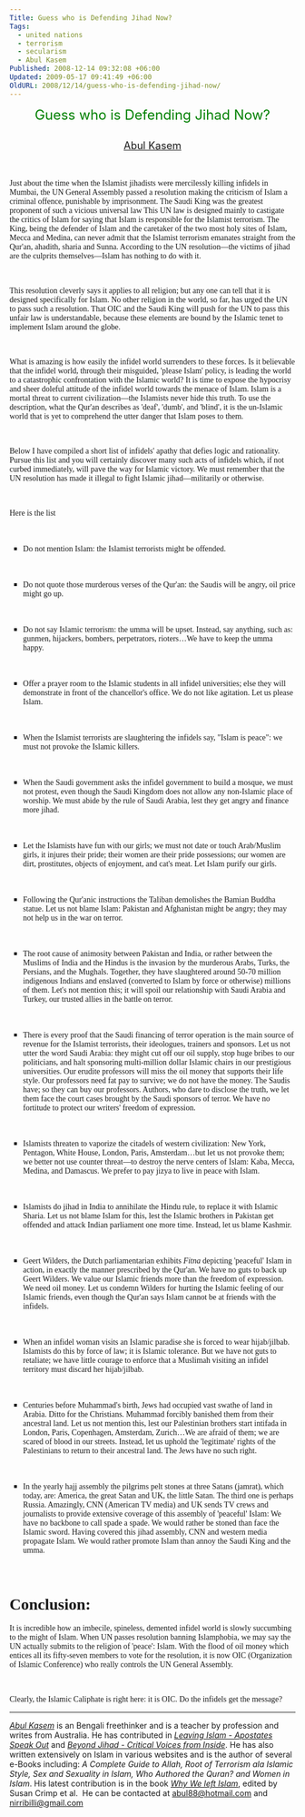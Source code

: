 ```yaml
---
Title: Guess who is Defending Jihad Now?
Tags:
  - united nations
  - terrorism
  - secularism
  - Abul Kasem
Published: 2008-12-14 09:32:08 +06:00
Updated: 2009-05-17 09:41:49 +06:00
OldURL: 2008/12/14/guess-who-is-defending-jihad-now/
---
```



<p align="center" class="MsoTitle"><span style="font-weight: 400"><font size="5" color="#008000">Guess who is Defending Jihad Now?</font></span></p>

<h2 align="center" style="text-align: center"><span style="font-weight: 400; font-style: normal" lang="EN-AU"><font size="4"><a href="https://muktomona.com/Articles/kasem/index.htm">Abul Kasem</a></font></span></h2>
<p class="MsoNormal">&nbsp;</p>
<p class="MsoNormal"><font face="Verdana">Just about the time when the Islamist jihadists were mercilessly killing infidels in Mumbai, the UN General Assembly passed a resolution making the criticism of Islam a criminal offence, punishable by imprisonment. The Saudi King was the greatest proponent of such a vicious universal law This UN law is designed mainly to castigate the critics of Islam for saying that Islam is responsible for the Islamist terrorism. The King, being the defender of Islam and the caretaker of the two most holy sites of Islam, Mecca and Medina, can never admit that the Islamist terrorism emanates straight from the Qur'an, ahadith, sharia and Sunna. According to the UN resolution—the victims of jihad are the culprits themselves—Islam has nothing to do with it.</font></p>
<p class="MsoNormal">&nbsp;</p>
<p class="MsoNormal"><font face="Verdana">This resolution cleverly says it applies to all religion; but any one can tell that it is designed specifically for Islam. No other religion in the world, so far, has urged the UN to pass such a resolution. That OIC and the Saudi King will push for the UN to pass this unfair law is understandable, because these elements are bound by the Islamic tenet to implement Islam around the globe.</font></p>
<p class="MsoNormal">&nbsp;</p>
<p class="MsoNormal"><font face="Verdana">What is amazing is how easily the infidel world surrenders to these forces. Is it believable that the infidel world, through their misguided, 'please Islam' policy, is leading the world to a catastrophic confrontation with the Islamic world? It is time to expose the hypocrisy and sheer doleful attitude of the infidel world towards the menace of Islam. Islam is a mortal threat to current civilization—the Islamists never hide this truth. To use the description, what the Qur'an describes as 'deaf', 'dumb', and 'blind', it is the un‑Islamic world that is yet to comprehend the utter danger that Islam poses to them.</font></p>
<p class="MsoNormal">&nbsp;</p>
<p class="MsoNormal"><font face="Verdana">Below I have compiled a short list of infidels' apathy that defies logic and rationality. Pursue this list and you will certainly discover many such acts of infidels which, if not curbed immediately, will pave the way for Islamic victory. We must remember that the UN resolution has made it illegal to fight Islamic jihad—militarily or otherwise.</font></p>
<p class="MsoNormal">&nbsp;</p>
<p class="MsoNormal"><font face="Verdana">Here is the list</font></p>
<p class="MsoNormal">&nbsp;</p>

<ul type="square" style="margin-top: 0pt; margin-bottom: 0pt">
<li class="MsoNormal"><font face="Verdana">Do not mention Islam: the Islamist terrorists might be offended.</font></li>
</ul>
<p class="MsoNormal">&nbsp;</p>

<ul type="square" style="margin-top: 0pt; margin-bottom: 0pt">
<li class="MsoNormal"><font face="Verdana">Do not quote those murderous verses of the Qur'an: the Saudis will be angry, oil price might go up.</font></li>
</ul>
<p class="MsoNormal">&nbsp;</p>

<ul type="square" style="margin-top: 0pt; margin-bottom: 0pt">
<li class="MsoNormal"><font face="Verdana">Do not say Islamic terrorism: the umma will be upset. Instead, say anything, such as: gunmen, hijackers, bombers, perpetrators, rioters…We have to keep the umma happy.</font></li>
</ul>
<p class="MsoNormal">&nbsp;</p>

<ul type="square" style="margin-top: 0pt; margin-bottom: 0pt">
<li class="MsoNormal"><font face="Verdana">Offer a prayer room to the Islamic students in all infidel universities; else they will demonstrate in front of the chancellor's office. We do not like agitation. Let us please Islam.</font></li>
</ul>
<p class="MsoNormal">&nbsp;</p>

<ul type="square" style="margin-top: 0pt; margin-bottom: 0pt">
<li class="MsoNormal"><font face="Verdana">When the Islamist terrorists are slaughtering the infidels say, "Islam is peace": we must not provoke the Islamic killers.</font></li>
</ul>
<p class="MsoNormal">&nbsp;</p>

<ul type="square" style="margin-top: 0pt; margin-bottom: 0pt">
<li class="MsoNormal"><font face="Verdana">When the Saudi government asks the infidel government to build a mosque, we must not protest, even though the Saudi Kingdom does not allow any non‑Islamic place of worship. We must abide by the rule of Saudi Arabia, lest they get angry and finance more jihad.</font></li>
</ul>
<p class="MsoNormal">&nbsp;</p>

<ul type="square" style="margin-top: 0pt; margin-bottom: 0pt">
<li class="MsoNormal"><font face="Verdana">Let the Islamists have fun with our girls; we must not date or touch Arab/Muslim girls, it injures their pride; their women are their pride possessions; our women are dirt, prostitutes, objects of enjoyment, and cat's meat. Let Islam purify our girls.</font></li>
</ul>
<p class="MsoNormal">&nbsp;</p>

<ul type="square" style="margin-top: 0pt; margin-bottom: 0pt">
<li class="MsoNormal"><font face="Verdana">Following the Qur'anic instructions the Taliban demolishes the Bamian Buddha statue. Let us not blame Islam: Pakistan and Afghanistan might be angry; they may not help us in the war on terror.</font></li>
</ul>
<p class="MsoNormal">&nbsp;</p>

<ul type="square" style="margin-top: 0pt; margin-bottom: 0pt">
<li class="MsoNormal"><font face="Verdana">The root cause of animosity between Pakistan and India, or rather between the Muslims of India and the Hindus is the invasion by the murderous Arabs, Turks, the Persians, and the Mughals. Together, they have slaughtered around 50‑70 million indigenous Indians and enslaved (converted to Islam by force or otherwise) millions of them. Let's not mention this; it will spoil our relationship with Saudi Arabia and Turkey, our trusted allies in the battle on terror.</font></li>
</ul>
<p class="MsoNormal">&nbsp;</p>

<ul type="square" style="margin-top: 0pt; margin-bottom: 0pt">
<li class="MsoNormal"><font face="Verdana">There is every proof that the Saudi financing of terror operation is the main source of revenue for the Islamist terrorists, their ideologues, trainers and sponsors. Let us not utter the word Saudi Arabia: they might cut off our oil supply, stop huge bribes to our politicians, and halt sponsoring multi-million dollar Islamic chairs in our prestigious universities. Our erudite professors will miss the oil money that supports their life style. Our professors need fat pay to survive; we do not have the money. The Saudis have; so they can buy our professors. Authors, who dare to disclose the truth, we let them face the court cases brought by the Saudi sponsors of terror. We have no fortitude to protect our writers' freedom of expression.</font></li>
</ul>
<p class="MsoNormal">&nbsp;</p>

<ul type="square" style="margin-top: 0pt; margin-bottom: 0pt">
<li class="MsoNormal"><font face="Verdana">Islamists threaten to vaporize the citadels of western civilization: New York, Pentagon, White House, London, Paris, Amsterdam…but let us not provoke them; we better not use counter threat—to destroy the nerve centers of Islam: Kaba, Mecca, Medina, and Damascus. We prefer to pay jizya to live in peace with Islam.</font></li>
</ul>
<p class="MsoNormal">&nbsp;</p>

<ul type="square" style="margin-top: 0pt; margin-bottom: 0pt">
<li class="MsoNormal"><font face="Verdana">Islamists do jihad in India to annihilate the Hindu rule, to replace it with Islamic Sharia. Let us not blame Islam for this, lest the Islamic brothers in Pakistan get offended and attack Indian parliament one more time. Instead, let us blame Kashmir.</font></li>
</ul>
<p class="MsoNormal">&nbsp;</p>

<ul type="square" style="margin-top: 0pt; margin-bottom: 0pt">
<li class="MsoNormal"><font face="Verdana">Geert Wilders, the Dutch parliamentarian exhibits <em>Fitna</em> depicting 'peaceful' Islam in action, in exactly the manner prescribed by the Qur'an. We have no guts to back up Geert Wilders. We value our Islamic friends more than the freedom of expression. We need oil money. Let us condemn Wilders for hurting the Islamic feeling of our Islamic friends, even though the Qur'an says Islam cannot be at friends with the infidels.</font></li>
</ul>
<p class="MsoNormal">&nbsp;</p>

<ul type="square" style="margin-top: 0pt; margin-bottom: 0pt">
<li class="MsoNormal"><font face="Verdana">When an infidel woman visits an Islamic paradise she is forced to wear hijab/jilbab. Islamists do this by force of law; it is Islamic tolerance. But we have not guts to retaliate; we have little courage to enforce that a Muslimah visiting an infidel territory must discard her hijab/jilbab.</font></li>
</ul>
<p class="MsoNormal">&nbsp;</p>

<ul type="square" style="margin-top: 0pt; margin-bottom: 0pt">
<li class="MsoNormal"><font face="Verdana">Centuries before Muhammad's birth, Jews had occupied vast swathe of land in Arabia. Ditto for the Christians. Muhammad forcibly banished them from their ancestral land. Let us not mention this, lest our Palestinian brothers start intifada in London, Paris, Copenhagen, Amsterdam, Zurich…We are afraid of them; we are scared of blood in our streets. Instead, let us uphold the 'legitimate' rights of the Palestinians to return to their ancestral land. The Jews have no such right.</font></li>
</ul>
<p class="MsoNormal">&nbsp;</p>

<ul type="square" style="margin-top: 0pt; margin-bottom: 0pt">
<li class="MsoNormal"><font face="Verdana">In the yearly hajj assembly the pilgrims pelt stones at three Satans (jamrat), which today, are: America, the great Satan and UK, the little Satan. The third one is perhaps Russia. Amazingly, CNN (American TV media) and UK sends TV crews and journalists to provide extensive coverage of this assembly of 'peaceful' Islam: We have no backbone to call spade a spade. We would rather be stoned than face the Islamic sword. Having covered this jihad assembly, CNN and western media propagate Islam. We would rather promote Islam than annoy the Saudi King and the umma.</font></li>
</ul>
<p class="MsoNormal">&nbsp;</p>

<h1><font face="Verdana">Conclusion:</font></h1>
<p class="MsoNormal"><font face="Verdana">It is incredible how an imbecile, spineless, demented infidel world is slowly succumbing to the might of Islam. When UN passes resolution banning Islamphobia, we may say the UN actually submits to the religion of 'peace': Islam. With the flood of oil money which entices all its fifty-seven members to vote for the resolution, it is now OIC (Organization of Islamic Conference) who really controls the UN General Assembly.</font></p>
<p class="MsoNormal">&nbsp;</p>
<p class="MsoNormal"><font face="Verdana">Clearly, the Islamic Caliphate is right here: it is OIC. Do the infidels get the message?</font></p>

<hr />
<p class="MsoNormal"><em><a href="https://muktomona.com/Articles/kasem/index.htm">Abul Kasem</a></em> is an Bengali freethinker and is a teacher by profession and writes from Australia. He has contributed in <a target="_blank" href="https://www.amazon.com/Leaving-Islam-Apostates-Speak-Out/dp/1591020689/ref=pd_bbs_sr_1/104-8919824-5747905?ie=UTF8&amp;s=books&amp;qid=1176351399&amp;sr=1-1"><em>Leaving Islam - Apostates Speak Out</em></a><em> </em>and<em> <a target="_blank" href="https://www.amazon.com/gp/product/1933146192/sr=8-1/qid=1144991009/ref=pd_bbs_1/002-2152279-3237646?_encoding=UTF8">Beyond Jihad - Critical Voices from Inside</a></em>. He has also written extensively on Islam in various websites and is the author of several e-Books including: <em>A Complete Guide to Allah, Root of Terrorism ala Islamic Style, Sex and Sexuality in Islam, Who Authored the Quran? and Women in Islam</em>. His latest contribution is in the book <em><a href="https://www.amazon.com/Why-We-Left-Islam-Muslims/dp/0979267102">Why We left Islam</a></em>, edited by Susan Crimp et al.  He can be contacted at <a href="mailto:abul88@hotmail.com">abul88@hotmail.com</a> and <a href="mailto:nirribilli@gmail.com">nirribilli@gmail.com</a></p>
